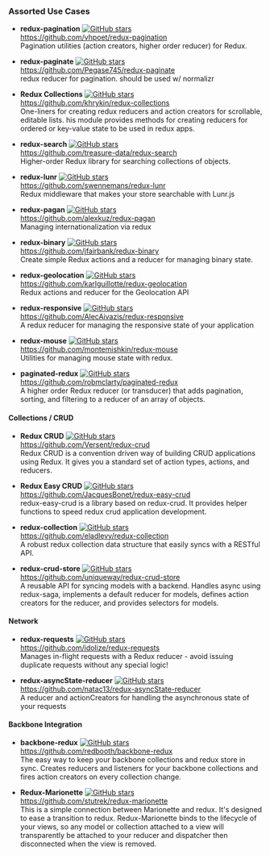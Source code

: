 ### Assorted Use Cases

- **redux-pagination** [![GitHub stars](https://img.shields.io/github/stars/vhpoet/redux-pagination.svg?style=social&label=Star&maxAge=2592000)](https://github.com/vhpoet/redux-pagination)  
  https://github.com/vhpoet/redux-pagination  
  Pagination utilities (action creators, higher order reducer) for Redux. 
  
- **redux-paginate** [![GitHub stars](https://img.shields.io/github/stars/Pegase745/redux-paginate.svg?style=social&label=Star&maxAge=2592000)](https://github.com/Pegase745/redux-paginate)  
  https://github.com/Pegase745/redux-paginate  
  redux reducer for pagination. should be used w/ normalizr
  
- **Redux Collections** [![GitHub stars](https://img.shields.io/github/stars/khrykin/redux-collections.svg?style=social&label=Star&maxAge=2592000)](https://github.com/khrykin/redux-collections)  
  https://github.com/khrykin/redux-collections  
  One-liners for creating redux reducers and action creators for scrollable, editable lists. his module provides methods for creating reducers for ordered or key-value state to be used in redux apps.
  
- **redux-search** [![GitHub stars](https://img.shields.io/github/stars/treasure-data/redux-search.svg?style=social&label=Star&maxAge=2592000)](https://github.com/treasure-data/redux-search)  
  https://github.com/treasure-data/redux-search  
  Higher-order Redux library for searching collections of objects.
  
- **redux-lunr** [![GitHub stars](https://img.shields.io/github/stars/swennemans/redux-lunr.svg?style=social&label=Star&maxAge=2592000)](https://github.com/swennemans/redux-lunr)  
  https://github.com/swennemans/redux-lunr  
  Redux middleware that makes your store searchable with Lunr.js
  
- **redux-pagan** [![GitHub stars](https://img.shields.io/github/stars/alexkuz/redux-pagan.svg?style=social&label=Star&maxAge=2592000)](https://github.com/alexkuz/redux-pagan)  
  https://github.com/alexkuz/redux-pagan  
  Managing internationalization via redux
  
- **redux-binary** [![GitHub stars](https://img.shields.io/github/stars/jfairbank/redux-binary.svg?style=social&label=Star&maxAge=2592000)](https://github.com/jfairbank/redux-binary)  
  https://github.com/jfairbank/redux-binary  
  Create simple Redux actions and a reducer for managing binary state.
  
- **redux-geolocation** [![GitHub stars](https://img.shields.io/github/stars/karlguillotte/redux-geolocation.svg?style=social&label=Star&maxAge=2592000)](https://github.com/karlguillotte/redux-geolocation)  
  https://github.com/karlguillotte/redux-geolocation  
  Redux actions and reducer for the Geolocation API
  
- **redux-responsive** [![GitHub stars](https://img.shields.io/github/stars/AlecAivazis/redux-responsive.svg?style=social&label=Star&maxAge=2592000)](https://github.com/AlecAivazis/redux-responsive)  
  https://github.com/AlecAivazis/redux-responsive  
  A redux reducer for managing the responsive state of your application
  
- **redux-mouse** [![GitHub stars](https://img.shields.io/github/stars/montemishkin/redux-mouse.svg?style=social&label=Star&maxAge=2592000)](https://github.com/montemishkin/redux-mouse)  
  https://github.com/montemishkin/redux-mouse  
  Utilities for managing mouse state with redux.
  
- **paginated-redux** [![GitHub stars](https://img.shields.io/github/stars/robmclarty/paginated-redux.svg?style=social&label=Star&maxAge=2592000)](https://github.com/robmclarty/paginated-redux)  
  https://github.com/robmclarty/paginated-redux  
  A higher order Redux reducer (or transducer) that adds pagination, sorting, and filtering to a reducer of an array of objects.
  
#### Collections / CRUD

- **Redux CRUD** [![GitHub stars](https://img.shields.io/github/stars/Versent/redux-crud.svg?style=social&label=Star&maxAge=2592000)](https://github.com/Versent/redux-crud)  
  https://github.com/Versent/redux-crud  
  Redux CRUD is a convention driven way of building CRUD applications using Redux.  It gives you a standard set of action types, actions, and reducers.
  
- **Redux Easy CRUD** [![GitHub stars](https://img.shields.io/github/stars/JacquesBonet/redux-easy-crud.svg?style=social&label=Star&maxAge=2592000)](https://github.com/JacquesBonet/redux-easy-crud)  
  https://github.com/JacquesBonet/redux-easy-crud  
  redux-easy-crud is a library based on redux-crud.  It provides helper functions to speed redux crud application development.

- **redux-collection** [![GitHub stars](https://img.shields.io/github/stars/eladlevy/redux-collection.svg?style=social&label=Star&maxAge=2592000)](https://github.com/eladlevy/redux-collection)  
  https://github.com/eladlevy/redux-collection  
  A robust redux collection data structure that easily syncs with a RESTful API.

- **redux-crud-store** [![GitHub stars](https://img.shields.io/github/stars/uniqueway/redux-crud-store.svg?style=social&label=Star&maxAge=2592000)](https://github.com/uniqueway/redux-crud-store)  
  https://github.com/uniqueway/redux-crud-store  
  A reusable API for syncing models with a backend.  Handles async using redux-saga, implements a default reducer for models, defines action creators for the reducer, and provides selectors for models.
  
  
#### Network
  
- **redux-requests** [![GitHub stars](https://img.shields.io/github/stars/idolize/redux-requests.svg?style=social&label=Star&maxAge=2592000)](https://github.com/idolize/redux-requests)  
  https://github.com/idolize/redux-requests  
  Manages in-flight requests with a Redux reducer - avoid issuing duplicate requests without any special logic!
  
- **redux-asyncState-reducer** [![GitHub stars](https://img.shields.io/github/stars/natac13/redux-asyncState-reducer.svg?style=social&label=Star&maxAge=2592000)](https://github.com/natac13/redux-asyncState-reducer)  
  https://github.com/natac13/redux-asyncState-reducer  
  A reducer and actionCreators for handling the asynchronous state of your requests



#### Backbone Integration

- **backbone-redux** [![GitHub stars](https://img.shields.io/github/stars/redbooth/backbone-redux.svg?style=social&label=Star&maxAge=2592000)](https://github.com/redbooth/backbone-redux)  
  https://github.com/redbooth/backbone-redux  
  The easy way to keep your backbone collections and redux store in sync.  Creates reducers and listeners for your backbone collections and fires action creators on every collection change.
  
- **Redux-Marionette** [![GitHub stars](https://img.shields.io/github/stars/stutrek/redux-marionette.svg?style=social&label=Star&maxAge=2592000)](https://github.com/stutrek/redux-marionette)  
  https://github.com/stutrek/redux-marionette  
  This is a simple connection between Marionette and redux. It's designed to ease a transition to redux.  Redux-Marionette binds to the lifecycle of your views, so any model or collection attached to a view will transparently be attached to your reducer and dispatcher then disconnected when the view is removed.
